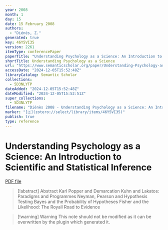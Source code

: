 ```yaml
---
year: 2008
month: 1
day: 15
date: 15 February 2008
authors:
  - "Diénès, Z."
generated: true
key: 46Y5VI35
version: 2261
itemType: conferencePaper
paperTitle: "Understanding Psychology as a Science: An Introduction to Scientific and Statistical Inference"
shortTitle: Understanding Psychology as a Science
url: "https://www.semanticscholar.org/paper/Understanding-Psychology-as-a-Science%3A-An-to-and-Di%C3%A9n%C3%A8s/0da919b04a393b7fa3f8bfb08122d0643422d537"
accessDate: "2024-12-05T15:52:48Z"
libraryCatalog: Semantic Scholar
collections:
  - 5D3NLYTP
dateAdded: "2024-12-05T15:52:48Z"
dateModified: "2024-12-05T15:52:51Z"
super_collections:
  - 5D3NLYTP
filename: "Diénès 2008 - Understanding Psychology as a Science: An Introduction to Scientific and Statistical Inference.pdf"
marker: "[🇿](zotero://select/library/items/46Y5VI35)"
publish: true
type: reference
---
```

# Understanding Psychology as a Science: An Introduction to Scientific and Statistical Inference

[PDF file](/Papers/PDFs/Diénès%202008%20-%20Understanding%20Psychology%20as%20a%20Science:%20An%20Introduction%20to%20Scientific%20and%20Statistical%20Inference.pdf)

> [!abstract] Abstract
> Karl Popper and Demarcation Kuhn and Lakatos: Paradigms and Programmes Neyman, Pearson and Hypothesis Testing Bayes and the Probability of Hypotheses Fisher and the Likelihood: The Royall Road to Evidence

>[!warning] Warning
> This note should not be modified as it can be overwritten by the plugin which generated it.

